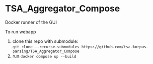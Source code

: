 # TSA_Aggregator_Compose
Docker runner of the GUI

To run webapp 
1. clone this repo with submodule:\
   `git clone --recurse-submodules https://github.com/tsa-korpus-parsing/TSA_Aggregator_Compose`
3. run `docker compose up --build`
